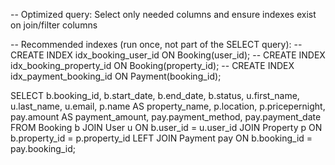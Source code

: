 -- Optimized query: Select only needed columns and ensure indexes exist on join/filter columns

-- Recommended indexes (run once, not part of the SELECT query):
-- CREATE INDEX idx_booking_user_id ON Booking(user_id);
-- CREATE INDEX idx_booking_property_id ON Booking(property_id);
-- CREATE INDEX idx_payment_booking_id ON Payment(booking_id);

SELECT
    b.booking_id,
    b.start_date,
    b.end_date,
    b.status,
    u.first_name,
    u.last_name,
    u.email,
    p.name AS property_name,
    p.location,
    p.pricepernight,
    pay.amount AS payment_amount,
    pay.payment_method,
    pay.payment_date
FROM Booking b
JOIN User u ON b.user_id = u.user_id
JOIN Property p ON b.property_id = p.property_id
LEFT JOIN Payment pay ON b.booking_id = pay.booking_id;
